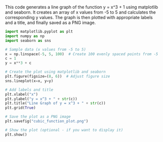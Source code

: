 This code generates a line graph of the function y = x^3 + 1 using matplotlib and seaborn. It creates an array of x values from -5 to 5 and calculates the corresponding y values.  The graph is then plotted with appropriate labels and a title, and finally saved as a PNG image.

```python
import matplotlib.pyplot as plt
import numpy as np
import seaborn as sns

# Sample data (x values from -5 to 5)
x = np.linspace(-5, 5, 100)  # Create 100 evenly spaced points from -5 to 5
c = 1
y = x**3 + c

# Create the plot using matplotlib and seaborn
plt.figure(figsize=(8, 6))  # Adjust figure size
sns.lineplot(x=x, y=y)

# Add labels and title
plt.xlabel("x")
plt.ylabel("y = x^3 + " + str(c))
plt.title("Line Graph of y = x^3 + " + str(c))
plt.grid(True)

# Save the plot as a PNG image
plt.savefig("cubic_function_plot.png")

# Show the plot (optional - if you want to display it)
plt.show()
```